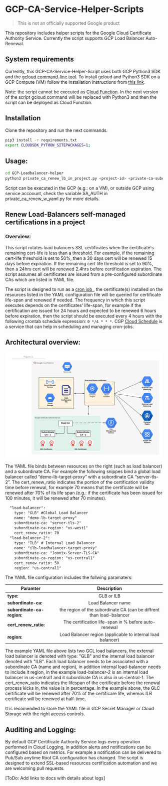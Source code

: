 # GCP-CA-Service-Helper-Scripts
 
> This is not an officially supported Google product

This repository includes helper scripts for the Google Cloud Certificate Authority Service. Currently the script supports GCP Load Balancer Auto-Renewal.
 
## System requirements
Currently, this GCP-CA-Service-Helper-Script uses both GCP Python3 SDK and the [gcloud command-line tool](https://cloud.google.com/sdk/gcloud). To install gcloud and Python3 SDK on a GCP Compute (VM) follow the installation instructions from [this link](https://cloud.google.com/sdk/install).
 
Note: the script cannot be executed as [Cloud Function](https://cloud.google.com/functions). In the next version of the script gcloud command will be replaced with Python3 and then the script can be deployed as Cloud Function.
 
## Installation
Clone the repository and run the next commands.
```sh
pip3 install -r requirements.txt
export CLOUDSDK_PYTHON_SITEPACKAGES=1;
 ```

## Usage:
 ```sh
 cd GCP-Loadbalancer-helper
 python3 private_ca_renew_lb_in_project.py <project-id> <private-ca-subordinate-name>
 ```
 
 Script can be executed in the GCP (e.g.: on a VM), or outside GCP using service accoount, check the variable SA_AUTH in private_ca_renew_w_yaml.py for more details.
 
## Renew Load-Balancers self-managed certifications in a project
### Overview:
This script rotates load balancers SSL certificates when the certificate's remaining cert-life is less than a threshold. For example, if the remaining cert-life threshold is set to  50%, then a 30 days cert will be renewed 15 days before expiration. If the remaining cert life threshold is set to 90%, then a 24hrs cert will be renewed 2.4hrs before certification expiration.
The script assumes all certificates are issued from a pre-configured subordinate CAs which are listed in YAML file.
 
The script is designed to run as a [cron job ](https://www.hostgator.com/help/article/what-are-cron-jobs), the certificate(s) installed on the resources listed in the YAML configuration file will be queried for certificate life-span and renewed if needed. The frequency in which this script executes depends on the certificates' life-span, for example if the certification are issued for 24 hours and expected to be renewed 6 hours before expiration, then the script should be executed every 4 hours with the following crontab schedule expression: ```0 */4 * * *```. CGP [Cloud Schedule](https://cloud.google.com/scheduler/docs/creating) is a service that can help in scheduling and managing cron-jobs.
 
 
## Architectural overview:
 
![Architectural overview](./PrivateCA-AutomationOverview.png)
 
The YAML file binds between resources on the right (such as load balancer) and a subordinate CA. For example the following snippes bind a global load balancer called “demo-lb-target-proxy” with a subordinate CA “server-tls-2”.
The cert_renew_ratio indicates the portion of the certification validity time before renewal, for example 70 means that the certificate will be renewed after 70% of its life span (e.g.: if the certificate has been issued for 100 minutes, it will be renewed after 70 minutes).
 
```ssl_resources:
  "load-balancer":
    type: "GLB" #Global Load Balancer
    name: "demo-lb-target-proxy"
    subordinate-ca: "server-tls-2"
    subordinate-ca-region: "us-west1"
    cert_renew_ratio: 70
  "load-balancer-2":
    type: "ILB" # Internal Load Balancer
    name: "ilb-loadbalancer-target-proxy"
    subordinate-ca: "Joonix-Server-TLS-CA"
    subordinate-ca-region: "us-central1"
    cert_renew_ratio: 50
    region: "us-central1"
```
The YAML file configuration includes the follwing paramaters:

| Paramter      | Description   | 
| ------------- |:-------------:| 
| **type:**     | GLB or ILB | 
| **subordinate-ca:**      | Load Balancer name    |   
| **subordinate-ca-region:** | the region of the subordinate CA (can be diffrent than load-balancer      |   
| **cert_renew_ratio:**     | The certification life-span in % before auto-renewal | 
| **region:**     | Load Balancer region (applicable to internal load balancer) | 



The example YAML file above lists two GCL load balancers, the external load balancer is denoted with type: "GLB" and the internal load balancer denoted with "ILB".
Each load balancer needs to be associated with a subordinate CA (name and region), in addition internal load-balancer needs to include it region, in the example load-balancer-2 is an internal load balancer in us-central1 and it subordinate CA is also in us-central-1.
The cert_renew_ratio indicates the lifespan of the certificate before the renewal process kicks in, the value is in percentage. In the example above, the GLC certificate will be renewed after 70% of the certificare life, whereas ILB certificate will be renewed at half-time.
 
 
It is recomended to store the YAML file in GCP Secret Manager or Cloud Storage with the right access controls.
 
 
## Auditing and Logging:
By default GCP Certificate Authority Service logs every operation performed in Cloud Logging, in addition alerts and notifications can be configured based on metrics. For example a notification can be delivered to Pub/Sub anytime Root CA configuration has changed. The script is designed to extend SSL-based resources certification automation and we are welcoming pull requests.

[ToDo: Add links to docs with details about logs] 


